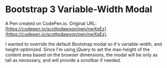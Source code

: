 # Bootstrap 3 Variable-Width Modal

A Pen created on CodePen.io. Original URL: [https://codepen.io/scottpdawson/pen/nwXqEz](https://codepen.io/scottpdawson/pen/nwXqEz).

I wanted to override the default Bootstrap modal so it's variable-width, and height-optimized. Since I'm using jQuery to set the max-height of the content area based on the browser dimensions, the modal will be only as tall as necessary, and will provide a scrollbar if needed.
